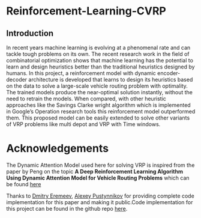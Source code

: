 # Reinforcement-Learning-CVRP
## Introduction
In recent years machine learning is evolving at a phenomenal rate and can tackle tough problems on its own. The recent research work in the field of combinatorial optimization shows that machine learning has the potential to learn and design heuristics better than the traditional heuristics designed by humans. In this project, a reinforcement model with dynamic encoder-decoder architecture is developed that learns to design its heuristics based on the data to solve a large-scale
vehicle routing problem with optimality. The trained models produce the near-optimal solution instantly, without the need to retrain the models. When compared, with other heuristic approaches like the Savings Clarke wright algorithm which is implemented in Google’s Operation research tools this reinforcement model outperformed them. This proposed model can be easily extended to solve other variants of VRP problems like multi depot and VRP with Time windows.


# Acknowledgements
The Dynamic Attention Model used here for solving VRP is inspired from the paper by Peng on the topic **A Deep Reinforcement Learning Algorithm Using Dynamic Attention Model for Vehicle Routing Problems** which can be found [here](https://arxiv.org/abs/2002.03282)

Thanks to [Dmitry Eremeev](https://github.com/d-eremeev/), [Alexey Pustynnikov](https://github.com/alexeypustynnikov) for providing complete code implementation for this paper and making it public.Code implementation for this project can be found in the github repo [here](https://github.com/d-eremeev/ADM-VRP).
